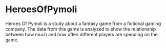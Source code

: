 # HeroesOfPymoli
Heroes Of Pymoli is a study about a fantasy game from a fictional gaming company.
The data from this game is analyzed to show the relationship between how much and how often different players are spending on the game.
